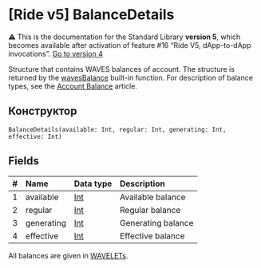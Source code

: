 # [Ride v5] BalanceDetails

:warning: This is the documentation for the Standard Library **version 5**, which becomes available after activation of feature #16 “Ride V5, dApp-to-dApp invocations”. [Go to version 4](/en/ride/structures/common-structures/balance-details)

Structure that contains WAVES balances of account. The structure is returned by the [wavesBalance](/en/ride/v5/functions/built-in-functions/blockchain-functions#waves-balance) built-in function. For description of balance types, see the [Account Balance](/en/blockchain/account/account-balance) article.

## Конструктор

``` ride
BalanceDetails(available: Int, regular: Int, generating: Int, effective: Int)
```

## Fields

|   #   | Name | Data type | Description |
| :--- | :--- | :--- | :--- |
| 1 | available | [Int](/en/ride/v5/data-types/int) | Available balance |
| 2 | regular | [Int](/en/ride/v5/data-types/int) | Regular balance |
| 3 | generating | [Int](/en/ride/v5/data-types/int) | Generating balance |
| 4 | effective | [Int](/en/ride/v5/data-types/int) | Effective balance |

All balances are given in [WAVELETs](/en/blockchain/token/waves).

